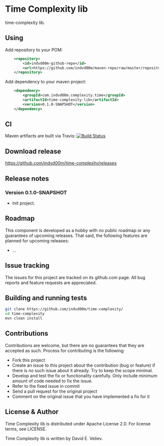 # Time Complexity lib

time-complexity lib.

## Using
Add repository to your POM:

```xml
	<repository>
		<id>indvd00m-github-repo</id>
		<url>https://github.com/indvd00m/maven-repo/raw/master/repository</url>
	</repository>
```

Add dependency to your maven project:

```xml
	<dependency>
		<groupId>com.indvd00m.complexity.time</groupId>
		<artifactId>time-complexity-lib</artifactId>
		<version>0.1.0-SNAPSHOT</version>
	</dependency>
```

## CI
Maven artifacts are built via Travis: 
[![Build Status](https://travis-ci.org/indvd00m/time-complexity.svg?branch=master)](https://travis-ci.org/indvd00m/time-complexity)

## Download release

https://github.com/indvd00m/time-complexity/releases

## Release notes

### Version 0.1.0-SNAPSHOT
- Init project.

## Roadmap

This component is developed as a hobby with no public roadmap or any guarantees of upcoming releases. That said, the following features are planned for upcoming releases:
- ...

## Issue tracking

The issues for this project are tracked on its github.com page. All bug reports and feature requests are appreciated. 

## Building and running tests
```bash
git clone https://github.com/indvd00m/time-complexity/
cd time-complexity
mvn clean install
```

## Contributions

Contributions are welcome, but there are no guarantees that they are accepted as such. Process for contributing is the following:
- Fork this project
- Create an issue to this project about the contribution (bug or feature) if there is no such issue about it already. Try to keep the scope minimal.
- Develop and test the fix or functionality carefully. Only include minimum amount of code needed to fix the issue.
- Refer to the fixed issue in commit
- Send a pull request for the original project
- Comment on the original issue that you have implemented a fix for it

## License & Author

Time Complexity lib is distributed under Apache License 2.0. For license terms, see LICENSE.

Time Complexity lib is written by David E. Veliev.
